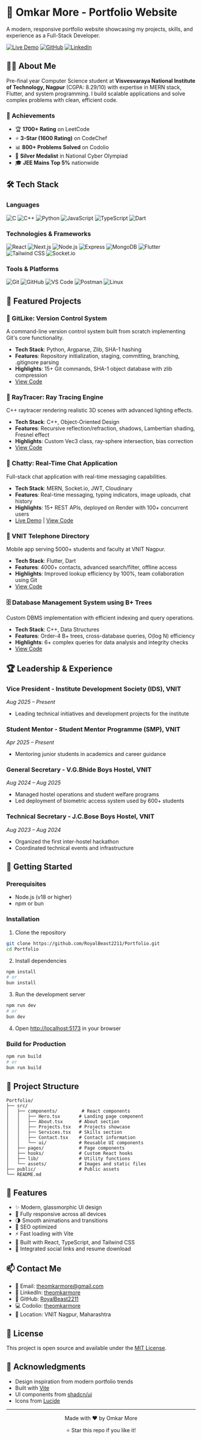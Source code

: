 # 🚀 Omkar More - Portfolio Website

A modern, responsive portfolio website showcasing my projects, skills, and experience as a Full-Stack Developer.

[![Live Demo](https://img.shields.io/badge/demo-live-success)](https://your-portfolio-url.com)
[![GitHub](https://img.shields.io/badge/github-RoyalBeast2211-blue)](https://github.com/RoyalBeast2211)
[![LinkedIn](https://img.shields.io/badge/linkedin-theomkarmore-blue)](https://www.linkedin.com/in/theomkarmore/)

## 👨‍💻 About Me

Pre-final year Computer Science student at **Visvesvaraya National Institute of Technology, Nagpur** (CGPA: 8.29/10) with expertise in MERN stack, Flutter, and system programming. I build scalable applications and solve complex problems with clean, efficient code.

### 🎯 Achievements
- 🏆 **1700+ Rating** on LeetCode
- ⭐ **3-Star (1600 Rating)** on CodeChef
- 📊 **800+ Problems Solved** on Codolio
- 🥈 **Silver Medalist** in National Cyber Olympiad
- 🎓 **JEE Mains Top 5%** nationwide

## 🛠️ Tech Stack

### Languages
![C](https://img.shields.io/badge/C-00599C?style=for-the-badge&logo=c&logoColor=white)
![C++](https://img.shields.io/badge/C++-00599C?style=for-the-badge&logo=c%2B%2B&logoColor=white)
![Python](https://img.shields.io/badge/Python-3776AB?style=for-the-badge&logo=python&logoColor=white)
![JavaScript](https://img.shields.io/badge/JavaScript-F7DF1E?style=for-the-badge&logo=javascript&logoColor=black)
![TypeScript](https://img.shields.io/badge/TypeScript-007ACC?style=for-the-badge&logo=typescript&logoColor=white)
![Dart](https://img.shields.io/badge/Dart-0175C2?style=for-the-badge&logo=dart&logoColor=white)

### Technologies & Frameworks
![React](https://img.shields.io/badge/React-20232A?style=for-the-badge&logo=react&logoColor=61DAFB)
![Next.js](https://img.shields.io/badge/Next.js-000000?style=for-the-badge&logo=next.js&logoColor=white)
![Node.js](https://img.shields.io/badge/Node.js-339933?style=for-the-badge&logo=node.js&logoColor=white)
![Express](https://img.shields.io/badge/Express-000000?style=for-the-badge&logo=express&logoColor=white)
![MongoDB](https://img.shields.io/badge/MongoDB-47A248?style=for-the-badge&logo=mongodb&logoColor=white)
![Flutter](https://img.shields.io/badge/Flutter-02569B?style=for-the-badge&logo=flutter&logoColor=white)
![Tailwind CSS](https://img.shields.io/badge/Tailwind_CSS-38B2AC?style=for-the-badge&logo=tailwind-css&logoColor=white)
![Socket.io](https://img.shields.io/badge/Socket.io-010101?style=for-the-badge&logo=socket.io&logoColor=white)

### Tools & Platforms
![Git](https://img.shields.io/badge/Git-F05032?style=for-the-badge&logo=git&logoColor=white)
![GitHub](https://img.shields.io/badge/GitHub-181717?style=for-the-badge&logo=github&logoColor=white)
![VS Code](https://img.shields.io/badge/VS_Code-007ACC?style=for-the-badge&logo=visual-studio-code&logoColor=white)
![Postman](https://img.shields.io/badge/Postman-FF6C37?style=for-the-badge&logo=postman&logoColor=white)
![Linux](https://img.shields.io/badge/Linux-FCC624?style=for-the-badge&logo=linux&logoColor=black)

## 💼 Featured Projects

### 🔧 GitLike: Version Control System
A command-line version control system built from scratch implementing Git's core functionality.
- **Tech Stack**: Python, Argparse, Zlib, SHA-1 hashing
- **Features**: Repository initialization, staging, committing, branching, .gitignore parsing
- **Highlights**: 15+ Git commands, SHA-1 object database with zlib compression
- [View Code](https://github.com/RoyalBeast2211)

### 🎨 RayTracer: Ray Tracing Engine
C++ raytracer rendering realistic 3D scenes with advanced lighting effects.
- **Tech Stack**: C++, Object-Oriented Design
- **Features**: Recursive reflection/refraction, shadows, Lambertian shading, Fresnel effect
- **Highlights**: Custom Vec3 class, ray-sphere intersection, bias correction
- [View Code](https://github.com/RoyalBeast2211)

### 💬 Chatty: Real-Time Chat Application
Full-stack chat application with real-time messaging capabilities.
- **Tech Stack**: MERN, Socket.io, JWT, Cloudinary
- **Features**: Real-time messaging, typing indicators, image uploads, chat history
- **Highlights**: 15+ REST APIs, deployed on Render with 100+ concurrent users
- [Live Demo](#) | [View Code](https://github.com/RoyalBeast2211)

### 📱 VNIT Telephone Directory
Mobile app serving 5000+ students and faculty at VNIT Nagpur.
- **Tech Stack**: Flutter, Dart
- **Features**: 4000+ contacts, advanced search/filter, offline access
- **Highlights**: Improved lookup efficiency by 100%, team collaboration using Git
- [View Code](https://github.com/RoyalBeast2211)

### 🗄️ Database Management System using B+ Trees
Custom DBMS implementation with efficient indexing and query operations.
- **Tech Stack**: C++, Data Structures
- **Features**: Order-4 B+ trees, cross-database queries, O(log N) efficiency
- **Highlights**: 6+ complex queries for data analysis and integrity checks
- [View Code](https://github.com/RoyalBeast2211)

## 🏆 Leadership & Experience

### Vice President - Institute Development Society (IDS), VNIT
*Aug 2025 – Present*
- Leading technical initiatives and development projects for the institute

### Student Mentor - Student Mentor Programme (SMP), VNIT
*Apr 2025 – Present*
- Mentoring junior students in academics and career guidance

### General Secretary - V.G.Bhide Boys Hostel, VNIT
*Aug 2024 – Aug 2025*
- Managed hostel operations and student welfare programs
- Led deployment of biometric access system used by 600+ students

### Technical Secretary - J.C.Bose Boys Hostel, VNIT
*Aug 2023 – Aug 2024*
- Organized the first inter-hostel hackathon
- Coordinated technical events and infrastructure

## 🚀 Getting Started

### Prerequisites
- Node.js (v18 or higher)
- npm or bun

### Installation

1. Clone the repository
```bash
git clone https://github.com/RoyalBeast2211/Portfolio.git
cd Portfolio
```

2. Install dependencies
```bash
npm install
# or
bun install
```

3. Run the development server
```bash
npm run dev
# or
bun dev
```

4. Open [http://localhost:5173](http://localhost:5173) in your browser

### Build for Production
```bash
npm run build
# or
bun run build
```

## 📂 Project Structure

```
Portfolio/
├── src/
│   ├── components/         # React components
│   │   ├── Hero.tsx       # Landing page component
│   │   ├── About.tsx      # About section
│   │   ├── Projects.tsx   # Projects showcase
│   │   ├── Services.tsx   # Skills section
│   │   ├── Contact.tsx    # Contact information
│   │   └── ui/            # Reusable UI components
│   ├── pages/             # Page components
│   ├── hooks/             # Custom React hooks
│   ├── lib/               # Utility functions
│   └── assets/            # Images and static files
├── public/                # Public assets
└── README.md
```

## 🎨 Features

- ✨ Modern, glassmorphic UI design
- 📱 Fully responsive across all devices
- 🌗 Smooth animations and transitions
- 🎯 SEO optimized
- ⚡ Fast loading with Vite
- 🎨 Built with React, TypeScript, and Tailwind CSS
- 🔗 Integrated social links and resume download

## 📫 Contact Me

- 📧 Email: [theomkarmore@gmail.com](mailto:theomkarmore@gmail.com)
- 💼 LinkedIn: [theomkarmore](https://www.linkedin.com/in/theomkarmore/)
- 🐙 GitHub: [RoyalBeast2211](https://github.com/RoyalBeast2211)
- 💻 Codolio: [theomkarmore](https://codolio.com/profile/theomkarmore)
- 📍 Location: VNIT Nagpur, Maharashtra

## 📄 License

This project is open source and available under the [MIT License](LICENSE).

## 🙏 Acknowledgments

- Design inspiration from modern portfolio trends
- Built with [Vite](https://vitejs.dev/)
- UI components from [shadcn/ui](https://ui.shadcn.com/)
- Icons from [Lucide](https://lucide.dev/)

---

<div align="center">
  <p>Made with ❤️ by Omkar More</p>
  <p>⭐ Star this repo if you like it!</p>
</div>